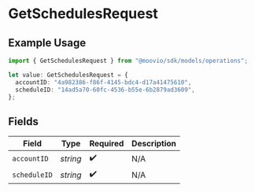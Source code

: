 # GetSchedulesRequest

## Example Usage

```typescript
import { GetSchedulesRequest } from "@moovio/sdk/models/operations";

let value: GetSchedulesRequest = {
  accountID: "4a982386-f86f-4145-bdc4-d17a41475610",
  scheduleID: "14ad5a70-60fc-4536-b55e-6b2879ad3609",
};
```

## Fields

| Field              | Type               | Required           | Description        |
| ------------------ | ------------------ | ------------------ | ------------------ |
| `accountID`        | *string*           | :heavy_check_mark: | N/A                |
| `scheduleID`       | *string*           | :heavy_check_mark: | N/A                |